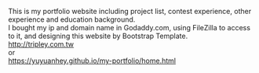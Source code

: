 This is my portfolio website including project list, contest experience, other experience and education background. <br>
I bought my ip and domain name in Godaddy.com, using FileZilla to access to it, and designing this website by Bootstrap Template.<br>
http://tripley.com.tw <br>
or<br>
https://yuyuanhey.github.io/my-portfolio/home.html
